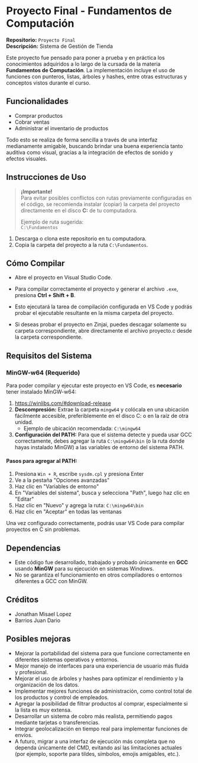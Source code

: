 # Proyecto Final - Fundamentos de Computación

**Repositorio:** `Proyecto Final`  
**Descripción:** Sistema de Gestión de Tienda

Este proyecto fue pensado para poner a prueba y en práctica los conocimientos adquiridos a lo largo de la cursada de la materia **Fundamentos de Computación**. La implementación incluye el uso de funciones con punteros, listas, árboles y hashes, entre otras estructuras y conceptos vistos durante el curso.

## Funcionalidades

- Comprar productos
- Cobrar ventas
- Administrar el inventario de productos

Todo esto se realiza de forma sencilla a través de una interfaz medianamente amigable, buscando brindar una buena experiencia tanto auditiva como visual, gracias a la integración de efectos de sonido y efectos visuales.

## Instrucciones de Uso

> **¡Importante!**  
> Para evitar posibles conflictos con rutas previamente configuradas en el código, se recomienda instalar (copiar) la carpeta del proyecto directamente en el disco **C:** de tu computadora.  
>  
> Ejemplo de ruta sugerida:  
> `C:\Fundamentos`

1. Descarga o clona este repositorio en tu computadora.
2. Copia la carpeta del proyecto a la ruta `C:\Fundamentos`.

## Cómo Compilar

- Abre el proyecto en Visual Studio Code.
- Para compilar correctamente el proyecto y generar el archivo `.exe`, presiona **Ctrl + Shift + B**.
- Esto ejecutará la tarea de compilación configurada en VS Code y podrás probar el ejecutable resultante en la misma carpeta del proyecto.

- Si deseas probar el proyecto en Zinjai, puedes descagar solamente su carpeta correspondiente, abre directamente el archivo proyecto.c desde la carpeta correspondiente.

## Requisitos del Sistema

### MinGW-w64 (Requerido)

Para poder compilar y ejecutar este proyecto en VS Code, es **necesario** tener instalado MinGW-w64:

1. https://winlibs.com/#download-release 
2. **Descompresión:** Extrae la carpeta `mingw64` y colócala en una ubicación fácilmente accesible, preferiblemente en el disco C: o en la raíz de otra unidad.
   - Ejemplo de ubicación recomendada: `C:\mingw64`
3. **Configuración del PATH:** Para que el sistema detecte y pueda usar GCC correctamente, debes agregar la ruta `C:\mingw64\bin` (o la ruta donde hayas instalado MinGW) a las variables de entorno del sistema PATH.

#### Pasos para agregar al PATH:
1. Presiona `Win + R`, escribe `sysdm.cpl` y presiona Enter
2. Ve a la pestaña "Opciones avanzadas"
3. Haz clic en "Variables de entorno"
4. En "Variables del sistema", busca y selecciona "Path", luego haz clic en "Editar"
5. Haz clic en "Nuevo" y agrega la ruta: `C:\mingw64\bin`
6. Haz clic en "Aceptar" en todas las ventanas

Una vez configurado correctamente, podrás usar VS Code para compilar proyectos en C sin problemas.

## Dependencias

- Este código fue desarrollado, trabajado y probado únicamente en **GCC** usando **MinGW** para su ejecución en sistemas Windows.
- No se garantiza el funcionamiento en otros compiladores o entornos diferentes a GCC con MinGW.

## Créditos

- Jonathan Misael Lopez
- Barrios Juan Dario

## Posibles mejoras

- Mejorar la portabilidad del sistema para que funcione correctamente en diferentes sistemas operativos y entornos.
- Mejor manejo de interfaces para una experiencia de usuario más fluida y profesional.
- Mejorar el uso de árboles y hashes para optimizar el rendimiento y la organización de los datos.
- Implementar mejores funciones de administración, como control total de los productos y control de empleados.
- Agregar la posibilidad de filtrar productos al comprar, especialmente si la lista es muy extensa.
- Desarrollar un sistema de cobro más realista, permitiendo pagos mediante tarjetas o transferencias.
- Integrar geolocalización en tiempo real para implementar funciones de envíos.
- A futuro, migrar a una interfaz de ejecución más completa que no dependa únicamente del CMD, evitando así las limitaciones actuales (por ejemplo, soporte para tildes, símbolos, emojis amigables, etc.).
